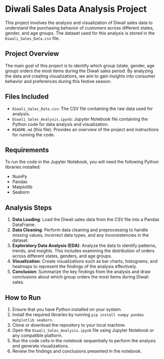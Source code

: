 # Diwali Sales Data Analysis Project

This project involves the analysis and visualization of Diwali sales data to understand the purchasing behavior of customers across different states, gender, and age groups. The dataset used for this analysis is stored in the `Diwali_Sales_Data.csv` file.

## Project Overview
The main goal of this project is to identify which group (state, gender, age group) orders the most items during the Diwali sales period. By analyzing the data and creating visualizations, we aim to gain insights into consumer behavior and preferences during this festive season.

## Files Included
- `Diwali_Sales_Data.csv`: The CSV file containing the raw data used for analysis.
- `Diwali_Sales_Analysis.ipynb`: Jupyter Notebook file containing the Python code for data analysis and visualization.
- `README.md` (this file): Provides an overview of the project and instructions for running the code.

## Requirements
To run the code in the Jupyter Notebook, you will need the following Python libraries installed:
- NumPy
- Pandas
- Matplotlib
- Seaborn

## Analysis Steps
1. **Data Loading**: Load the Diwali sales data from the CSV file into a Pandas DataFrame.
2. **Data Cleaning**: Perform data cleaning and preprocessing to handle missing values, incorrect data types, and any inconsistencies in the dataset.
3. **Exploratory Data Analysis (EDA)**: Analyze the data to identify patterns, trends, and insights. This includes examining the distribution of orders across different states, genders, and age groups.
4. **Visualization**: Create visualizations such as bar charts, histograms, and heatmaps to represent the findings of the analysis effectively.
5. **Conclusion**: Summarize the key findings from the analysis and draw conclusions about which group orders the most items during Diwali sales.

## How to Run
1. Ensure that you have Python installed on your system.
2. Install the required libraries by running `pip install numpy pandas matplotlib seaborn`.
3. Clone or download the repository to your local machine.
4. Open the `Diwali_Sales_Analysis.ipynb` file using Jupyter Notebook or any compatible platform.
5. Run the code cells in the notebook sequentially to perform the analysis and generate visualizations.
6. Review the findings and conclusions presented in the notebook.
